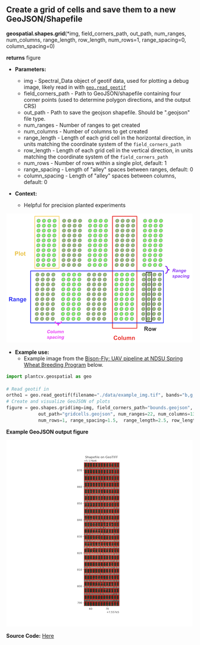 ## Create a grid of cells and save them to a new GeoJSON/Shapefile

**geospatial.shapes.grid**(*img, field_corners_path, out_path, num_ranges, num_columns,
         range_length, row_length, num_rows=1, range_spacing=0, column_spacing=0)

**returns** figure

- **Parameters:**
    - img - Spectral_Data object of geotif data, used for plotting a debug image, likely read in with [`geo.read_geotif`](read_geotif.md)
    - field_corners_path - Path to GeoJSON/shapefile containing four corner points (used to determine polygon directions, and the output CRS)
    - out_path - Path to save the geojson shapefile. Should be ".geojson" file type. 
    - num_ranges - Number of ranges to get created
    - num_columns - Number of columns to get created
    - range_length - Length of each grid cell in the horizontal direction, in units matching the coordinate system of the `field_corners_path`
    - row_length - Length of each grid cell in the vertical direction, in units matching the coordinate system of the `field_corners_path`
    - num_rows - Number of rows within a single plot, default: 1
    - range_spacing - Length of "alley" spaces between ranges, default: 0
    - column_spacing - Length of "alley" spaces between columns, default: 0

- **Context:**
    - Helpful for precision planted experiments

![Screenshot](documentation_images/row_plot_vocab.png)


- **Example use:**
    - Example image from the [Bison-Fly: UAV pipeline at NDSU Spring Wheat Breeding Program](https://github.com/filipematias23/Bison-Fly) below. 


```python
import plantcv.geospatial as geo

# Read geotif in
ortho1 = geo.read_geotif(filename="./data/example_img.tif", bands="b,g,r,RE,NIR")
# Create and visualize GeoJSON of plots
figure = geo.shapes.grid(img=img, field_corners_path="bounds.geojson", 
            out_path="gridcells.geojson", num_ranges=22, num_columns=13,
            num_rows=1, range_spacing=1.5,  range_length=2.5, row_length=1.6)

```
**Example GeoJSON output figure**

![Screenshot](documentation_images/grid_cells.png)

**Source Code:** [Here](https://github.com/danforthcenter/plantcv-geospatial/blob/main/plantcv/geospatial/shapes/grid.py)
